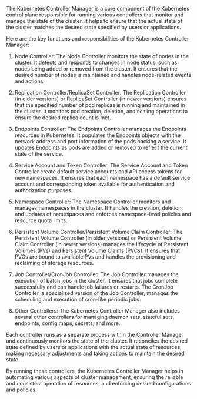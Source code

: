 The Kubernetes Controller Manager is a core component of the Kubernetes control plane responsible for running various controllers that monitor and manage the state of the cluster. It helps to ensure that the actual state of the cluster matches the desired state specified by users or applications.

Here are the key functions and responsibilities of the Kubernetes Controller Manager:

1. Node Controller: The Node Controller monitors the state of nodes in the cluster. It detects and responds to changes in node status, such as nodes being added or removed from the cluster. It ensures that the desired number of nodes is maintained and handles node-related events and actions.

2. Replication Controller/ReplicaSet Controller: The Replication Controller (in older versions) or ReplicaSet Controller (in newer versions) ensures that the specified number of pod replicas is running and maintained in the cluster. It monitors pod creation, deletion, and scaling operations to ensure the desired replica count is met.

3. Endpoints Controller: The Endpoints Controller manages the Endpoints resources in Kubernetes. It populates the Endpoints objects with the network address and port information of the pods backing a service. It updates Endpoints as pods are added or removed to reflect the current state of the service.

4. Service Account and Token Controller: The Service Account and Token Controller create default service accounts and API access tokens for new namespaces. It ensures that each namespace has a default service account and corresponding token available for authentication and authorization purposes.

5. Namespace Controller: The Namespace Controller monitors and manages namespaces in the cluster. It handles the creation, deletion, and updates of namespaces and enforces namespace-level policies and resource quota limits.

6. Persistent Volume Controller/Persistent Volume Claim Controller: The Persistent Volume Controller (in older versions) or Persistent Volume Claim Controller (in newer versions) manages the lifecycle of Persistent Volumes (PVs) and Persistent Volume Claims (PVCs). It ensures that PVCs are bound to available PVs and handles the provisioning and reclaiming of storage resources.

7. Job Controller/CronJob Controller: The Job Controller manages the execution of batch jobs in the cluster. It ensures that jobs complete successfully and can handle job failures or restarts. The CronJob Controller, a specialized version of the Job Controller, manages the scheduling and execution of cron-like periodic jobs.

8. Other Controllers: The Kubernetes Controller Manager also includes several other controllers for managing daemon sets, stateful sets, endpoints, config maps, secrets, and more.

Each controller runs as a separate process within the Controller Manager and continuously monitors the state of the cluster. It reconciles the desired state defined by users or applications with the actual state of resources, making necessary adjustments and taking actions to maintain the desired state.

By running these controllers, the Kubernetes Controller Manager helps in automating various aspects of cluster management, ensuring the reliable and consistent operation of resources, and enforcing desired configurations and policies.